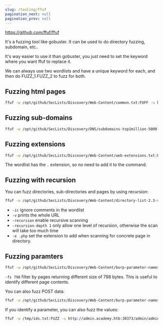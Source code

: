 ```yaml
---
slug: /tooling/ffuf
pagination_next: null
pagination_prev: null
---
```


https://github.com/ffuf/ffuf

It's a fuzzing tool like gobuster. It can be used to do directory fuzzing, subdomain, etc..

It's way easier to use it than gobuster, you just need to set the keyword where you want ffuf to replace it.

We can always use two wordlists and have a unique keyword for each, and then do FUZZ_1.FUZZ_2 to fuzz for both.

## Fuzzing html pages

```bash
ffuf -w /opt/github/SecLists/Discovery/Web-Content/common.txt:FUFF -u http://devvortex.htb/FUFF.html
```

## Fuzzing sub-domains

```bash
ffuf -w /opt/github/SecLists/Discovery/DNS/subdomains-top1million-5000.txt -H "Host: FUZZ.devvortex.htb" -u http://devvortex.htb -fl 8
```

## Fuzzing extensions

```bash
ffuf -w /opt/github/SecLists/Discovery/Web-Content/web-extensions.txt:FUZZ -u http://SERVER_IP:PORT/blog/indexFUZZ
```

The wordlist has the `.` extension, so no need to add it to the command.

## Fuzzing with recursion

You can fuzz directories, sub-directories and pages by using recursion:

```bash
ffuf -w /opt/github/SecLists/Discovery/Web-Content/directory-list-2.3-small.txt:FUZZ -u http://94.237.54.75:59384/FUZZ -ic -v -recursion -recursion-depth 1 -e .php
```

- `-ic` ignore comments in the wordlist
- `-v` prints the whole URL
- `-recursion` enable recursive scanning
- `-recursion-depth 1` only allow one level of recursion, otherwise the scan will take too much time
- `-e .php` set the extension to add when scanning for concrete page in directory.

## Fuzzing paramters

```bash
ffuf -w /opt/github/SecLists/Discovery/Web-Content/burp-parameter-names.txt:FUZZ -u http://admin.academy.htb:30373/admin/admin.php?FUZZ=value -fs 798
```

`-fs 798` filter by pages returning different size of 798 bytes. This is useful to identify different page contents.

You can also fuzz POST data:

```bash
ffuf -w /opt/github/SecLists/Discovery/Web-Content/burp-parameter-names.txt:FUZZ -u http://admin.academy.htb:PORT/admin/admin.php -X POST -d 'FUZZ=key' -H 'Content-Type: application/x-www-form-urlencoded' -fs xxx
```

If you identify a parameter, you can also fuzz the values:

```bash
ffuf -w /tmp/ids.txt:FUZZ -u http://admin.academy.htb:30373/admin/admin.php -X POST -d 'id=FUZZ' -H 'Content-Type: application/x-www-form-urlencoded'  -fs 768
```